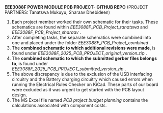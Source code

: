 **EEE3088F POWER MODULE PCB PROJECT- GITHUB REPO**
(PROJECT PARTNERS: Tanatswa Mukuyu, Sharaav Dhebideen)

1. Each project member worked their own schematic for their tasks. These schematics are found within _EEE3088F_PCB_Project_tanatswa_ and _EEE3088F_PCB_Project_sharaav_ .
2. After completing tasks, the separate schematics were combined into one and placed under the folder _EEE3088F_PCB_Project_combined_ .
3. The **combined schematic to which additional revisions were made**, is found under _EEE3088F_2025_PCB_PROJECT_original_version.zip_ .
4. The **combined schematic to which the submitted gerber files belongs to**, is found under _EEE3088F_2025_PCB_PROJECT_submitted_version.zip_ .
5. The above discrepancy is due to the exclusion of the USB interfacing circuitry and the Battery charging circuitry which caused errors when running the Electrical Rules Checker on KiCad. These parts of our board were excluded as it was urgent to get started with the PCB layout design.
6. The MS Excel file named _PCB project budget planning_ contains the calculations associated with component costs.

   

